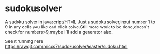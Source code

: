 # sudokusolver
A sudoku solver in javascript/HTML
Just a sudoku solver,input number 1 to 9 in any cells you like and click solve.Still more work to be done,doesn\`t check for numbers>9,maybe I`ll add a generator also.

See it running here
https://rawgit.com/micos7/sudokusolver/master/sudoku.html
